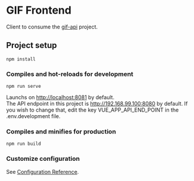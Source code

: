 # GIF Frontend

Client to consume the [gif-api](https://github.com/gabriel-ps/gif-api "gif-api") project.

## Project setup
```
npm install
```

### Compiles and hot-reloads for development
```
npm run serve
```
Launchs on [http://localhost:8081](http://localhost:8081) by default.\
The API endpoint in this project is http://192.168.99.100:8080 by default. If you wish to change that, edit the key VUE_APP_API_END_POINT in the .env.development file.

### Compiles and minifies for production
```
npm run build
```

### Customize configuration
See [Configuration Reference](https://cli.vuejs.org/config/).
